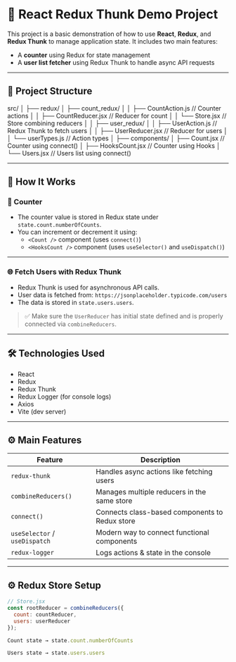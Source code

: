 # 🚀 React Redux Thunk Demo Project

This project is a basic demonstration of how to use **React**, **Redux**, and **Redux Thunk** to manage application state. It includes two main features:
- A **counter** using Redux for state management
- A **user list fetcher** using Redux Thunk to handle async API requests

---

## 📁 Project Structure

src/
│
├── redux/
│ ├── count_redux/
│ │ ├── CountAction.js // Counter actions
│ │ ├── CountReducer.jsx // Reducer for count
│ │ └── Store.jsx // Store combining reducers
│
│ ├── user_redux/
│ │ ├── UserAction.js // Redux Thunk to fetch users
│ │ ├── UserReducer.jsx // Reducer for users
│ │ └── userTypes.js // Action types
│
├── components/
│ ├── Count.jsx // Counter using connect()
│ ├── HooksCount.jsx // Counter using Hooks
│ └── Users.jsx // Users list using connect()


---

## 🔧 How It Works

### 🔁 Counter

- The counter value is stored in Redux state under `state.count.numberOfCounts`.
- You can increment or decrement it using:
  - `<Count />` component (uses `connect()`)
  - `<HooksCount />` component (uses `useSelector()` and `useDispatch()`)

---

### 🌐 Fetch Users with Redux Thunk

- Redux Thunk is used for asynchronous API calls.
- User data is fetched from: `https://jsonplaceholder.typicode.com/users`
- The data is stored in `state.users.users`.

> ✅ Make sure the `UserReducer` has initial state defined and is properly connected via `combineReducers`.

---

## 🛠️ Technologies Used

- React
- Redux
- Redux Thunk
- Redux Logger (for console logs)
- Axios
- Vite (dev server)

---

## ⚙️ Main Features

| Feature                     | Description                                     |
|----------------------------|-------------------------------------------------|
| `redux-thunk`              | Handles async actions like fetching users       |
| `combineReducers()`        | Manages multiple reducers in the same store     |
| `connect()`                | Connects class-based components to Redux store  |
| `useSelector` / `useDispatch` | Modern way to connect functional components |
| `redux-logger`             | Logs actions & state in the console             |

---

## ⚙️ Redux Store Setup

```js
// Store.jsx
const rootReducer = combineReducers({
  count: countReducer,
  users: userReducer
});

Count state → state.count.numberOfCounts

Users state → state.users.users